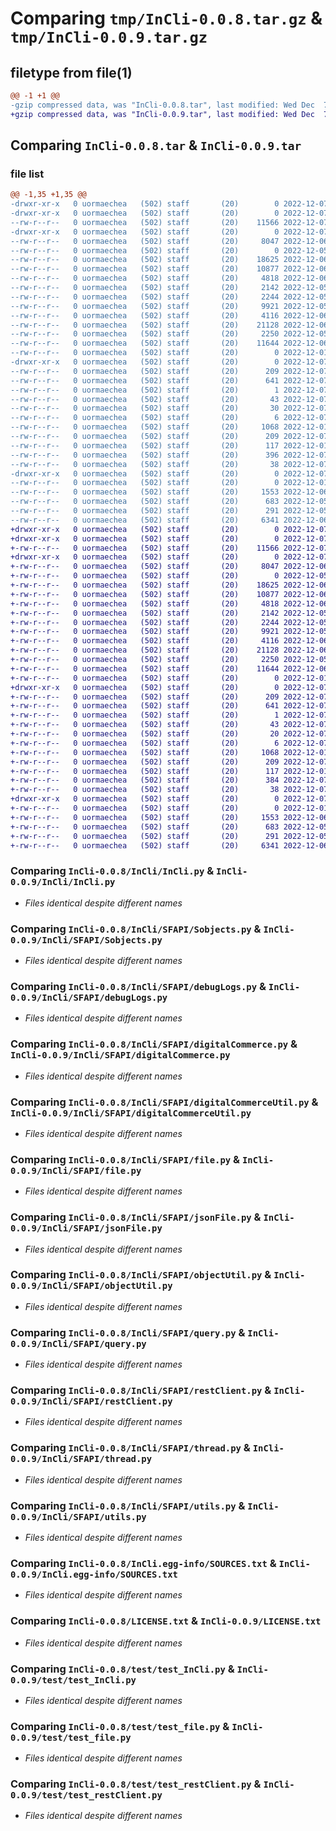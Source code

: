 # Comparing `tmp/InCli-0.0.8.tar.gz` & `tmp/InCli-0.0.9.tar.gz`

## filetype from file(1)

```diff
@@ -1 +1 @@
-gzip compressed data, was "InCli-0.0.8.tar", last modified: Wed Dec  7 11:10:17 2022, max compression
+gzip compressed data, was "InCli-0.0.9.tar", last modified: Wed Dec  7 11:17:32 2022, max compression
```

## Comparing `InCli-0.0.8.tar` & `InCli-0.0.9.tar`

### file list

```diff
@@ -1,35 +1,35 @@
-drwxr-xr-x   0 uormaechea   (502) staff       (20)        0 2022-12-07 11:10:17.190256 InCli-0.0.8/
-drwxr-xr-x   0 uormaechea   (502) staff       (20)        0 2022-12-07 11:10:17.164111 InCli-0.0.8/InCli/
--rw-r--r--   0 uormaechea   (502) staff       (20)    11566 2022-12-07 10:09:10.000000 InCli-0.0.8/InCli/InCli.py
-drwxr-xr-x   0 uormaechea   (502) staff       (20)        0 2022-12-07 11:10:17.184220 InCli-0.0.8/InCli/SFAPI/
--rw-r--r--   0 uormaechea   (502) staff       (20)     8047 2022-12-06 00:07:38.000000 InCli-0.0.8/InCli/SFAPI/Sobjects.py
--rw-r--r--   0 uormaechea   (502) staff       (20)        0 2022-12-05 21:22:35.000000 InCli-0.0.8/InCli/SFAPI/__init__.py
--rw-r--r--   0 uormaechea   (502) staff       (20)    18625 2022-12-06 22:52:03.000000 InCli-0.0.8/InCli/SFAPI/debugLogs.py
--rw-r--r--   0 uormaechea   (502) staff       (20)    10877 2022-12-06 00:26:30.000000 InCli-0.0.8/InCli/SFAPI/digitalCommerce.py
--rw-r--r--   0 uormaechea   (502) staff       (20)     4818 2022-12-06 22:29:53.000000 InCli-0.0.8/InCli/SFAPI/digitalCommerceUtil.py
--rw-r--r--   0 uormaechea   (502) staff       (20)     2142 2022-12-05 21:52:50.000000 InCli-0.0.8/InCli/SFAPI/file.py
--rw-r--r--   0 uormaechea   (502) staff       (20)     2244 2022-12-05 21:42:40.000000 InCli-0.0.8/InCli/SFAPI/jsonFile.py
--rw-r--r--   0 uormaechea   (502) staff       (20)     9921 2022-12-05 21:12:09.000000 InCli-0.0.8/InCli/SFAPI/objectUtil.py
--rw-r--r--   0 uormaechea   (502) staff       (20)     4116 2022-12-06 00:07:38.000000 InCli-0.0.8/InCli/SFAPI/query.py
--rw-r--r--   0 uormaechea   (502) staff       (20)    21128 2022-12-06 22:48:38.000000 InCli-0.0.8/InCli/SFAPI/restClient.py
--rw-r--r--   0 uormaechea   (502) staff       (20)     2250 2022-12-05 21:22:33.000000 InCli-0.0.8/InCli/SFAPI/thread.py
--rw-r--r--   0 uormaechea   (502) staff       (20)    11644 2022-12-06 22:30:56.000000 InCli-0.0.8/InCli/SFAPI/utils.py
--rw-r--r--   0 uormaechea   (502) staff       (20)        0 2022-12-01 08:57:08.000000 InCli-0.0.8/InCli/__init__.py
-drwxr-xr-x   0 uormaechea   (502) staff       (20)        0 2022-12-07 11:10:17.168531 InCli-0.0.8/InCli.egg-info/
--rw-r--r--   0 uormaechea   (502) staff       (20)      209 2022-12-07 11:10:17.000000 InCli-0.0.8/InCli.egg-info/PKG-INFO
--rw-r--r--   0 uormaechea   (502) staff       (20)      641 2022-12-07 11:10:17.000000 InCli-0.0.8/InCli.egg-info/SOURCES.txt
--rw-r--r--   0 uormaechea   (502) staff       (20)        1 2022-12-07 11:10:17.000000 InCli-0.0.8/InCli.egg-info/dependency_links.txt
--rw-r--r--   0 uormaechea   (502) staff       (20)       43 2022-12-07 11:10:17.000000 InCli-0.0.8/InCli.egg-info/entry_points.txt
--rw-r--r--   0 uormaechea   (502) staff       (20)       30 2022-12-07 11:10:17.000000 InCli-0.0.8/InCli.egg-info/requires.txt
--rw-r--r--   0 uormaechea   (502) staff       (20)        6 2022-12-07 11:10:17.000000 InCli-0.0.8/InCli.egg-info/top_level.txt
--rw-r--r--   0 uormaechea   (502) staff       (20)     1068 2022-12-01 10:54:37.000000 InCli-0.0.8/LICENSE.txt
--rw-r--r--   0 uormaechea   (502) staff       (20)      209 2022-12-07 11:10:17.189745 InCli-0.0.8/PKG-INFO
--rw-r--r--   0 uormaechea   (502) staff       (20)      117 2022-12-01 10:53:51.000000 InCli-0.0.8/README.md
--rw-r--r--   0 uormaechea   (502) staff       (20)      396 2022-12-07 11:10:10.000000 InCli-0.0.8/pyproject.toml
--rw-r--r--   0 uormaechea   (502) staff       (20)       38 2022-12-07 11:10:17.190416 InCli-0.0.8/setup.cfg
-drwxr-xr-x   0 uormaechea   (502) staff       (20)        0 2022-12-07 11:10:17.188938 InCli-0.0.8/test/
--rw-r--r--   0 uormaechea   (502) staff       (20)        0 2022-12-01 09:02:19.000000 InCli-0.0.8/test/__init__.py
--rw-r--r--   0 uormaechea   (502) staff       (20)     1553 2022-12-06 22:33:07.000000 InCli-0.0.8/test/test_InCli.py
--rw-r--r--   0 uormaechea   (502) staff       (20)      683 2022-12-05 21:56:14.000000 InCli-0.0.8/test/test_file.py
--rw-r--r--   0 uormaechea   (502) staff       (20)      291 2022-12-05 21:43:56.000000 InCli-0.0.8/test/test_query.py
--rw-r--r--   0 uormaechea   (502) staff       (20)     6341 2022-12-06 22:11:24.000000 InCli-0.0.8/test/test_restClient.py
+drwxr-xr-x   0 uormaechea   (502) staff       (20)        0 2022-12-07 11:17:32.773822 InCli-0.0.9/
+drwxr-xr-x   0 uormaechea   (502) staff       (20)        0 2022-12-07 11:17:32.754355 InCli-0.0.9/InCli/
+-rw-r--r--   0 uormaechea   (502) staff       (20)    11566 2022-12-07 10:09:10.000000 InCli-0.0.9/InCli/InCli.py
+drwxr-xr-x   0 uormaechea   (502) staff       (20)        0 2022-12-07 11:17:32.768408 InCli-0.0.9/InCli/SFAPI/
+-rw-r--r--   0 uormaechea   (502) staff       (20)     8047 2022-12-06 00:07:38.000000 InCli-0.0.9/InCli/SFAPI/Sobjects.py
+-rw-r--r--   0 uormaechea   (502) staff       (20)        0 2022-12-05 21:22:35.000000 InCli-0.0.9/InCli/SFAPI/__init__.py
+-rw-r--r--   0 uormaechea   (502) staff       (20)    18625 2022-12-06 22:52:03.000000 InCli-0.0.9/InCli/SFAPI/debugLogs.py
+-rw-r--r--   0 uormaechea   (502) staff       (20)    10877 2022-12-06 00:26:30.000000 InCli-0.0.9/InCli/SFAPI/digitalCommerce.py
+-rw-r--r--   0 uormaechea   (502) staff       (20)     4818 2022-12-06 22:29:53.000000 InCli-0.0.9/InCli/SFAPI/digitalCommerceUtil.py
+-rw-r--r--   0 uormaechea   (502) staff       (20)     2142 2022-12-05 21:52:50.000000 InCli-0.0.9/InCli/SFAPI/file.py
+-rw-r--r--   0 uormaechea   (502) staff       (20)     2244 2022-12-05 21:42:40.000000 InCli-0.0.9/InCli/SFAPI/jsonFile.py
+-rw-r--r--   0 uormaechea   (502) staff       (20)     9921 2022-12-05 21:12:09.000000 InCli-0.0.9/InCli/SFAPI/objectUtil.py
+-rw-r--r--   0 uormaechea   (502) staff       (20)     4116 2022-12-06 00:07:38.000000 InCli-0.0.9/InCli/SFAPI/query.py
+-rw-r--r--   0 uormaechea   (502) staff       (20)    21128 2022-12-06 22:48:38.000000 InCli-0.0.9/InCli/SFAPI/restClient.py
+-rw-r--r--   0 uormaechea   (502) staff       (20)     2250 2022-12-05 21:22:33.000000 InCli-0.0.9/InCli/SFAPI/thread.py
+-rw-r--r--   0 uormaechea   (502) staff       (20)    11644 2022-12-06 22:30:56.000000 InCli-0.0.9/InCli/SFAPI/utils.py
+-rw-r--r--   0 uormaechea   (502) staff       (20)        0 2022-12-01 08:57:08.000000 InCli-0.0.9/InCli/__init__.py
+drwxr-xr-x   0 uormaechea   (502) staff       (20)        0 2022-12-07 11:17:32.758279 InCli-0.0.9/InCli.egg-info/
+-rw-r--r--   0 uormaechea   (502) staff       (20)      209 2022-12-07 11:17:32.000000 InCli-0.0.9/InCli.egg-info/PKG-INFO
+-rw-r--r--   0 uormaechea   (502) staff       (20)      641 2022-12-07 11:17:32.000000 InCli-0.0.9/InCli.egg-info/SOURCES.txt
+-rw-r--r--   0 uormaechea   (502) staff       (20)        1 2022-12-07 11:17:32.000000 InCli-0.0.9/InCli.egg-info/dependency_links.txt
+-rw-r--r--   0 uormaechea   (502) staff       (20)       43 2022-12-07 11:17:32.000000 InCli-0.0.9/InCli.egg-info/entry_points.txt
+-rw-r--r--   0 uormaechea   (502) staff       (20)       20 2022-12-07 11:17:32.000000 InCli-0.0.9/InCli.egg-info/requires.txt
+-rw-r--r--   0 uormaechea   (502) staff       (20)        6 2022-12-07 11:17:32.000000 InCli-0.0.9/InCli.egg-info/top_level.txt
+-rw-r--r--   0 uormaechea   (502) staff       (20)     1068 2022-12-01 10:54:37.000000 InCli-0.0.9/LICENSE.txt
+-rw-r--r--   0 uormaechea   (502) staff       (20)      209 2022-12-07 11:17:32.773342 InCli-0.0.9/PKG-INFO
+-rw-r--r--   0 uormaechea   (502) staff       (20)      117 2022-12-01 10:53:51.000000 InCli-0.0.9/README.md
+-rw-r--r--   0 uormaechea   (502) staff       (20)      384 2022-12-07 11:17:21.000000 InCli-0.0.9/pyproject.toml
+-rw-r--r--   0 uormaechea   (502) staff       (20)       38 2022-12-07 11:17:32.773936 InCli-0.0.9/setup.cfg
+drwxr-xr-x   0 uormaechea   (502) staff       (20)        0 2022-12-07 11:17:32.772301 InCli-0.0.9/test/
+-rw-r--r--   0 uormaechea   (502) staff       (20)        0 2022-12-01 09:02:19.000000 InCli-0.0.9/test/__init__.py
+-rw-r--r--   0 uormaechea   (502) staff       (20)     1553 2022-12-06 22:33:07.000000 InCli-0.0.9/test/test_InCli.py
+-rw-r--r--   0 uormaechea   (502) staff       (20)      683 2022-12-05 21:56:14.000000 InCli-0.0.9/test/test_file.py
+-rw-r--r--   0 uormaechea   (502) staff       (20)      291 2022-12-05 21:43:56.000000 InCli-0.0.9/test/test_query.py
+-rw-r--r--   0 uormaechea   (502) staff       (20)     6341 2022-12-06 22:11:24.000000 InCli-0.0.9/test/test_restClient.py
```

### Comparing `InCli-0.0.8/InCli/InCli.py` & `InCli-0.0.9/InCli/InCli.py`

 * *Files identical despite different names*

### Comparing `InCli-0.0.8/InCli/SFAPI/Sobjects.py` & `InCli-0.0.9/InCli/SFAPI/Sobjects.py`

 * *Files identical despite different names*

### Comparing `InCli-0.0.8/InCli/SFAPI/debugLogs.py` & `InCli-0.0.9/InCli/SFAPI/debugLogs.py`

 * *Files identical despite different names*

### Comparing `InCli-0.0.8/InCli/SFAPI/digitalCommerce.py` & `InCli-0.0.9/InCli/SFAPI/digitalCommerce.py`

 * *Files identical despite different names*

### Comparing `InCli-0.0.8/InCli/SFAPI/digitalCommerceUtil.py` & `InCli-0.0.9/InCli/SFAPI/digitalCommerceUtil.py`

 * *Files identical despite different names*

### Comparing `InCli-0.0.8/InCli/SFAPI/file.py` & `InCli-0.0.9/InCli/SFAPI/file.py`

 * *Files identical despite different names*

### Comparing `InCli-0.0.8/InCli/SFAPI/jsonFile.py` & `InCli-0.0.9/InCli/SFAPI/jsonFile.py`

 * *Files identical despite different names*

### Comparing `InCli-0.0.8/InCli/SFAPI/objectUtil.py` & `InCli-0.0.9/InCli/SFAPI/objectUtil.py`

 * *Files identical despite different names*

### Comparing `InCli-0.0.8/InCli/SFAPI/query.py` & `InCli-0.0.9/InCli/SFAPI/query.py`

 * *Files identical despite different names*

### Comparing `InCli-0.0.8/InCli/SFAPI/restClient.py` & `InCli-0.0.9/InCli/SFAPI/restClient.py`

 * *Files identical despite different names*

### Comparing `InCli-0.0.8/InCli/SFAPI/thread.py` & `InCli-0.0.9/InCli/SFAPI/thread.py`

 * *Files identical despite different names*

### Comparing `InCli-0.0.8/InCli/SFAPI/utils.py` & `InCli-0.0.9/InCli/SFAPI/utils.py`

 * *Files identical despite different names*

### Comparing `InCli-0.0.8/InCli.egg-info/SOURCES.txt` & `InCli-0.0.9/InCli.egg-info/SOURCES.txt`

 * *Files identical despite different names*

### Comparing `InCli-0.0.8/LICENSE.txt` & `InCli-0.0.9/LICENSE.txt`

 * *Files identical despite different names*

### Comparing `InCli-0.0.8/test/test_InCli.py` & `InCli-0.0.9/test/test_InCli.py`

 * *Files identical despite different names*

### Comparing `InCli-0.0.8/test/test_file.py` & `InCli-0.0.9/test/test_file.py`

 * *Files identical despite different names*

### Comparing `InCli-0.0.8/test/test_restClient.py` & `InCli-0.0.9/test/test_restClient.py`

 * *Files identical despite different names*

